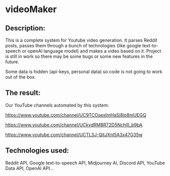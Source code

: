 # videoMaker
## Description:
This is a complete system for Youtube video generation. It parses Reddit posts, passes them through a bunch of technologies (like google text-to-speech or openAI language model) and makes a video based on it. Project is still in work so there may be some bugs or some new features in the future.

Some data is hidden (api-keys, personal data) so code is not going to work out of the box.

## The result:
Our YouTube channels automated by this system:

https://www.youtube.com/channel/UC9TCOsexImHaSj8jp8mUEGQ

https://www.youtube.com/channel/UCkvdRMBR72D5NchlIl_b9bA

https://www.youtube.com/channel/UCTL3J-QitJXnl5A3x47G35w

## Technologies used:
Reddit API, Google text-to-speech API, Midjourney AI, Discord API, YouTube Data API, OpenAI API...
